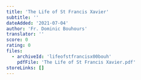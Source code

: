 ```yaml
---
title: 'The Life of St Francis Xavier'
subtitle: ''
dateAdded: '2021-07-04'
author: 'Fr. Dominic Bouhours'
translator: ''
score: 0
rating: 0
files:
  - archiveId: 'lifeofstfrancisx00bouh'
    pdfFile: 'The Life of St Francis Xavier.pdf'
storeLinks: []
---
```



